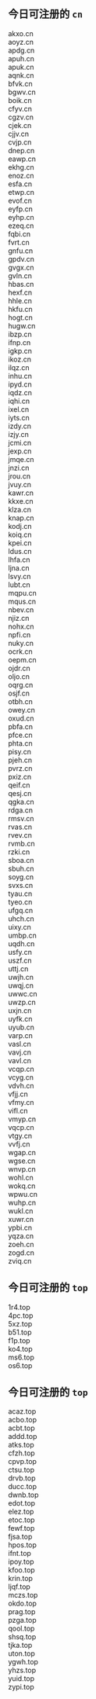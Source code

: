 
## 今日可注册的 `cn`
>
akxo.cn   
aoyz.cn   
apdg.cn   
apuh.cn   
apuk.cn   
aqnk.cn   
bfvk.cn   
bgwv.cn   
boik.cn   
cfyv.cn   
cgzv.cn   
cjek.cn   
cjjv.cn   
cvjp.cn   
dnep.cn   
eawp.cn   
ekhg.cn   
enoz.cn   
esfa.cn   
etwp.cn   
evof.cn   
eyfp.cn   
eyhp.cn   
ezeq.cn   
fqbi.cn   
fvrt.cn   
gnfu.cn   
gpdv.cn   
gvgx.cn   
gvln.cn   
hbas.cn   
hexf.cn   
hhle.cn   
hkfu.cn   
hogt.cn   
hugw.cn   
ibzp.cn   
ifnp.cn   
igkp.cn   
ikoz.cn   
ilqz.cn   
inhu.cn   
ipyd.cn   
iqdz.cn   
iqhi.cn   
ixel.cn   
iyts.cn   
izdy.cn   
izjy.cn   
jcmi.cn   
jexp.cn   
jmqe.cn   
jnzi.cn   
jrou.cn   
jvuy.cn   
kawr.cn   
kkxe.cn   
klza.cn   
knap.cn   
kodj.cn   
koiq.cn   
kpei.cn   
ldus.cn   
lhfa.cn   
ljna.cn   
lsvy.cn   
lubt.cn   
mqpu.cn   
mqus.cn   
nbev.cn   
njiz.cn   
nohx.cn   
npfi.cn   
nuky.cn   
ocrk.cn   
oepm.cn   
ojdr.cn   
oljo.cn   
oqrg.cn   
osjf.cn   
otbh.cn   
owey.cn   
oxud.cn   
pbfa.cn   
pfce.cn   
phta.cn   
pisy.cn   
pjeh.cn   
pvrz.cn   
pxiz.cn   
qeif.cn   
qesj.cn   
qgka.cn   
rdga.cn   
rmsv.cn   
rvas.cn   
rvev.cn   
rvmb.cn   
rzki.cn   
sboa.cn   
sbuh.cn   
soyg.cn   
svxs.cn   
tyau.cn   
tyeo.cn   
ufgq.cn   
uhch.cn   
uixy.cn   
umbp.cn   
uqdh.cn   
usfy.cn   
uszf.cn   
uttj.cn   
uwjh.cn   
uwqj.cn   
uwwc.cn   
uwzp.cn   
uxjn.cn   
uyfk.cn   
uyub.cn   
varp.cn   
vasl.cn   
vavj.cn   
vavl.cn   
vcqp.cn   
vcyg.cn   
vdvh.cn   
vfjj.cn   
vfmy.cn   
vifl.cn   
vmyp.cn   
vqcp.cn   
vtgy.cn   
vvfj.cn   
wgap.cn   
wgse.cn   
wnvp.cn   
wohl.cn   
wokq.cn   
wpwu.cn   
wuhp.cn   
wukl.cn   
xuwr.cn   
ypbi.cn   
yqza.cn   
zoeh.cn   
zogd.cn   
zviq.cn   


## 今日可注册的 `top`
>
1r4.top   
4pc.top   
5xz.top   
b51.top   
f1p.top   
ko4.top   
ms6.top   
os6.top   


## 今日可注册的 `top`
>
acaz.top   
acbo.top   
acbt.top   
addd.top   
atks.top   
cfzh.top   
cpvp.top   
ctsu.top   
drvb.top   
ducc.top   
dwnb.top   
edot.top   
elez.top   
etoc.top   
fewf.top   
fjsa.top   
hpos.top   
ifnt.top   
ipoy.top   
kfoo.top   
krin.top   
ljqf.top   
mczs.top   
okdo.top   
prag.top   
pzga.top   
qool.top   
shsq.top   
tjka.top   
uton.top   
ygwh.top   
yhzs.top   
yuid.top   
zypi.top   

